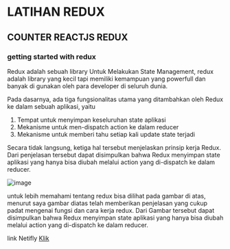 # LATIHAN REDUX
## COUNTER REACTJS REDUX


### getting started with redux

Redux adalah sebuah library Untuk Melakukan State Management, redux adalah library yang kecil tapi memiliki kemampuan yang powerfull dan banyak di gunakan oleh para developer di seluruh dunia.

  Pada dasarnya, ada tiga fungsionalitas utama yang ditambahkan oleh Redux ke dalam sebuah aplikasi, yaitu

1. Tempat untuk menyimpan keseluruhan state aplikasi
2. Mekanisme untuk men-dispatch action ke dalam reducer
3. Mekanisme untuk memberi tahu setiap kali update state terjadi

Secara tidak langsung, ketiga hal tersebut menjelaskan prinsip kerja Redux. Dari penjelasan tersebut dapat disimpulkan bahwa Redux menyimpan state aplikasi yang hanya bisa diubah melalui action yang di-dispatch ke dalam reducer.

![image](https://miro.medium.com/max/919/1*EdiFUfbTNmk_IxFDNqokqg.png)

untuk lebih memahami tentang redux bisa dilihat pada gambar di atas, menurut saya gambar diatas telah memberikan penjelasan yang cukup padat mengenai fungsi dan cara kerja redux.
Dari Gambar tersebut dapat disimpulkan bahwa Redux menyimpan state aplikasi yang hanya bisa diubah melalui action yang di-dispatch ke dalam reducer.

link Netifly [Klik](https://reduxreactrf.netlify.com/)